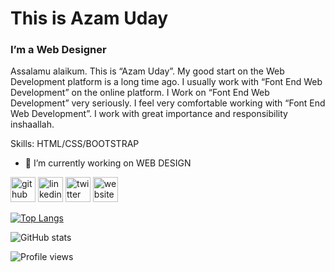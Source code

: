 # This is Azam Uday
### I’m a Web Designer
Assalamu alaikum. This is “Azam Uday”. My good start on the Web Development platform is a long time ago. I usually work with “Font End Web Development” on the online platform. I Work on “Font End Web Development” very seriously.  I feel very comfortable working with “Font End Web Development”. I work with great importance and responsibility inshaallah.

Skills: HTML/CSS/BOOTSTRAP

- 🔭 I’m currently working on WEB DESIGN


[<img src='https://cdn.jsdelivr.net/npm/simple-icons@3.0.1/icons/github.svg' alt='github' height='40'>](https://github.com/azamuday)  [<img src='https://cdn.jsdelivr.net/npm/simple-icons@3.0.1/icons/linkedin.svg' alt='linkedin' height='40'>](https://www.linkedin.com/in/azamuday01/)  [<img src='https://cdn.jsdelivr.net/npm/simple-icons@3.0.1/icons/twitter.svg' alt='twitter' height='40'>](https://twitter.com/azam_uday01)  [<img src='https://cdn.jsdelivr.net/npm/simple-icons@3.0.1/icons/icloud.svg' alt='website' height='40'>](https://digitalmarketeruday.com/)  

[![Top Langs](https://github-readme-stats.vercel.app/api/top-langs/?username=azamuday)](https://github.com/anuraghazra/github-readme-stats)

![GitHub stats](https://github-readme-stats.vercel.app/api?username=azamuday&show_icons=true)  

![Profile views](https://gpvc.arturio.dev/azamuday)  
